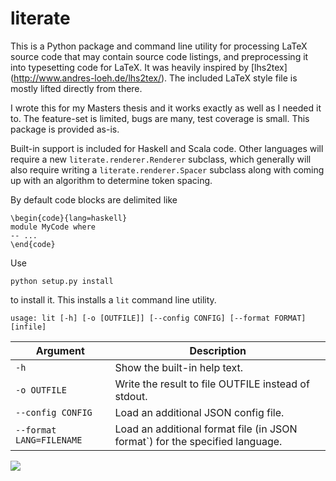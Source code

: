 # literate

This is a Python package and command line utility for processing
LaTeX source code that may contain source code listings, and preprocessing
it into typesetting code for LaTeX. It was heavily inspired by
[lhs2tex] (http://www.andres-loeh.de/lhs2tex/). The included LaTeX
style file is mostly lifted directly from there.

I wrote this for my Masters thesis and it works exactly as well as I needed it to. The feature-set is limited, bugs are many, test coverage is small. This package is provided as-is.

Built-in support is included for Haskell and Scala code. Other languages will require a new `literate.renderer.Renderer` subclass, which generally will also require writing a `literate.renderer.Spacer` subclass along with coming up with an algorithm to determine token spacing.

By default code blocks are delimited like

  ```
  \begin{code}{lang=haskell}
  module MyCode where
  -- ...
  \end{code}
  ```

Use

    python setup.py install
     
to install it. This installs a `lit` command line utility.

    usage: lit [-h] [-o [OUTFILE]] [--config CONFIG] [--format FORMAT] [infile]

| Argument | Description |
| --- | --- |
| `-h` | Show the built-in help text. |
| `-o OUTFILE` | Write the result to file OUTFILE instead of stdout. |
| `--config CONFIG` | Load an additional JSON config file. |
| `--format LANG=FILENAME` | Load an additional format file (in JSON format`) for the specified language. |  

<img src="https://rawgit.com/sbroadhead/literate/master/example.png">
